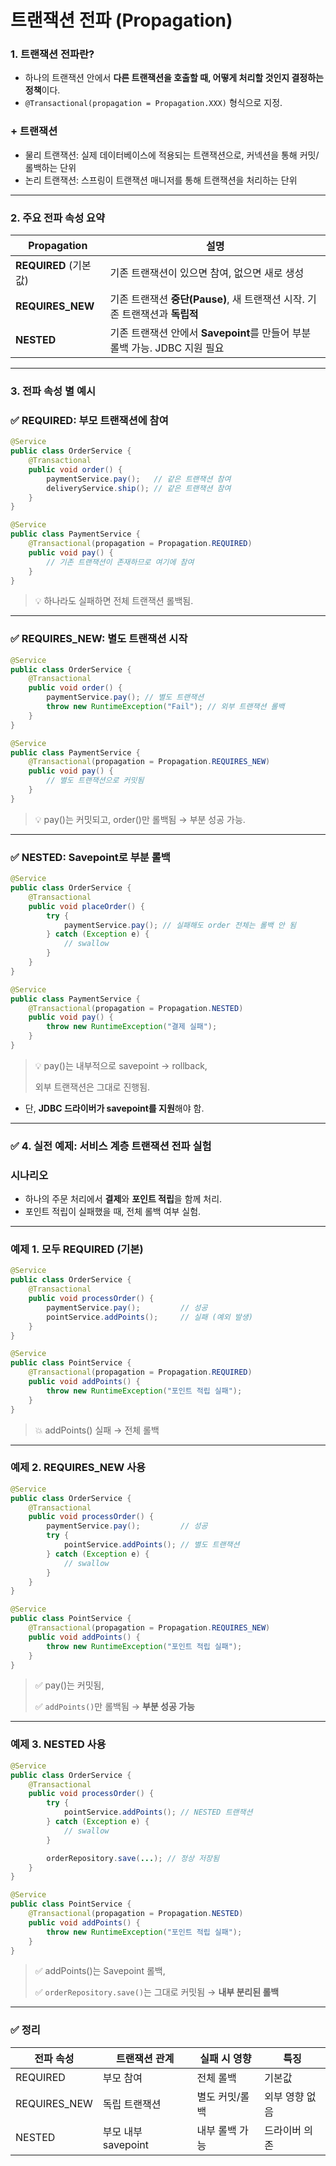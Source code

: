 # 트랜잭션 전파 (Propagation)

### 1. 트랜잭션 전파란?

- 하나의 트랜잭션 안에서 **다른 트랜잭션을 호출할 때, 어떻게 처리할 것인지 결정하는 정책**이다.
- `@Transactional(propagation = Propagation.XXX)` 형식으로 지정.

### + 트랜잭션

- 물리 트랜잭션: 실제 데이터베이스에 적용되는 트랜잭션으로, 커넥션을 통해 커밋/롤백하는 단위
- 논리 트랜잭션: 스프링이 트랜잭션 매니저를 통해 트랜잭션을 처리하는 단위

---

### 2. 주요 전파 속성 요약

| Propagation           | 설명                                                         |
| --------------------- | ------------------------------------------------------------ |
| **REQUIRED** (기본값) | 기존 트랜잭션이 있으면 참여, 없으면 새로 생성                |
| **REQUIRES_NEW**      | 기존 트랜잭션 **중단(Pause)**, 새 트랜잭션 시작. 기존 트랜잭션과 **독립적** |
| **NESTED**            | 기존 트랜잭션 안에서 **Savepoint**를 만들어 부분 롤백 가능. JDBC 지원 필요 |

---

### 3. 전파 속성 별 예시

### ✅ REQUIRED: 부모 트랜잭션에 참여

```java
@Service
public class OrderService {
    @Transactional
    public void order() {
        paymentService.pay();   // 같은 트랜잭션 참여
        deliveryService.ship(); // 같은 트랜잭션 참여
    }
}

@Service
public class PaymentService {
    @Transactional(propagation = Propagation.REQUIRED)
    public void pay() {
        // 기존 트랜잭션이 존재하므로 여기에 참여
    }
}
```

> 💡 하나라도 실패하면 전체 트랜잭션 롤백됨.
>

---

### ✅ REQUIRES_NEW: 별도 트랜잭션 시작

```java
@Service
public class OrderService {
    @Transactional
    public void order() {
        paymentService.pay(); // 별도 트랜잭션
        throw new RuntimeException("Fail"); // 외부 트랜잭션 롤백
    }
}

@Service
public class PaymentService {
    @Transactional(propagation = Propagation.REQUIRES_NEW)
    public void pay() {
        // 별도 트랜잭션으로 커밋됨
    }
}
```

> 💡 pay()는 커밋되고, order()만 롤백됨 → 부분 성공 가능.
>

---

### ✅ NESTED: Savepoint로 부분 롤백

```java
@Service
public class OrderService {
    @Transactional
    public void placeOrder() {
        try {
            paymentService.pay(); // 실패해도 order 전체는 롤백 안 됨
        } catch (Exception e) {
            // swallow
        }
    }
}

@Service
public class PaymentService {
    @Transactional(propagation = Propagation.NESTED)
    public void pay() {
        throw new RuntimeException("결제 실패");
    }
}

```

> 💡 pay()는 내부적으로 savepoint → rollback,
>
>
> 외부 트랜잭션은 그대로 진행됨.
>
- 단, **JDBC 드라이버가 savepoint를 지원**해야 함.

---

### ✅ 4. 실전 예제: 서비스 계층 트랜잭션 전파 실험

### 시나리오

- 하나의 주문 처리에서 **결제**와 **포인트 적립**을 함께 처리.
- 포인트 적립이 실패했을 때, 전체 롤백 여부 실험.

---

### 예제 1. 모두 REQUIRED (기본)

```java
@Service
public class OrderService {
    @Transactional
    public void processOrder() {
        paymentService.pay();         // 성공
        pointService.addPoints();     // 실패 (예외 발생)
    }
}

@Service
public class PointService {
    @Transactional(propagation = Propagation.REQUIRED)
    public void addPoints() {
        throw new RuntimeException("포인트 적립 실패");
    }
}
```

> 💥 addPoints() 실패 → 전체 롤백
>

---

### 예제 2. REQUIRES_NEW 사용

```java
@Service
public class OrderService {
    @Transactional
    public void processOrder() {
        paymentService.pay();         // 성공
        try {
            pointService.addPoints(); // 별도 트랜잭션
        } catch (Exception e) {
            // swallow
        }
    }
}

@Service
public class PointService {
    @Transactional(propagation = Propagation.REQUIRES_NEW)
    public void addPoints() {
        throw new RuntimeException("포인트 적립 실패");
    }
}
```

> ✅ pay()는 커밋됨,
>
>
> ✅ `addPoints()`만 롤백됨 → **부분 성공 가능**
>

---

### 예제 3. NESTED 사용

```java
@Service
public class OrderService {
    @Transactional
    public void processOrder() {
        try {
            pointService.addPoints(); // NESTED 트랜잭션
        } catch (Exception e) {
            // swallow
        }

        orderRepository.save(...); // 정상 저장됨
    }
}

@Service
public class PointService {
    @Transactional(propagation = Propagation.NESTED)
    public void addPoints() {
        throw new RuntimeException("포인트 적립 실패");
    }
}
```

> ✅ addPoints()는 Savepoint 롤백,
>
>
> ✅ `orderRepository.save()`는 그대로 커밋됨 → **내부 분리된 롤백**
>

---

### ✅ 정리

| 전파 속성    | 트랜잭션 관계       | 실패 시 영향   | 특징           |
| ------------ | ------------------- | -------------- | -------------- |
| REQUIRED     | 부모 참여           | 전체 롤백      | 기본값         |
| REQUIRES_NEW | 독립 트랜잭션       | 별도 커밋/롤백 | 외부 영향 없음 |
| NESTED       | 부모 내부 savepoint | 내부 롤백 가능 | 드라이버 의존  |